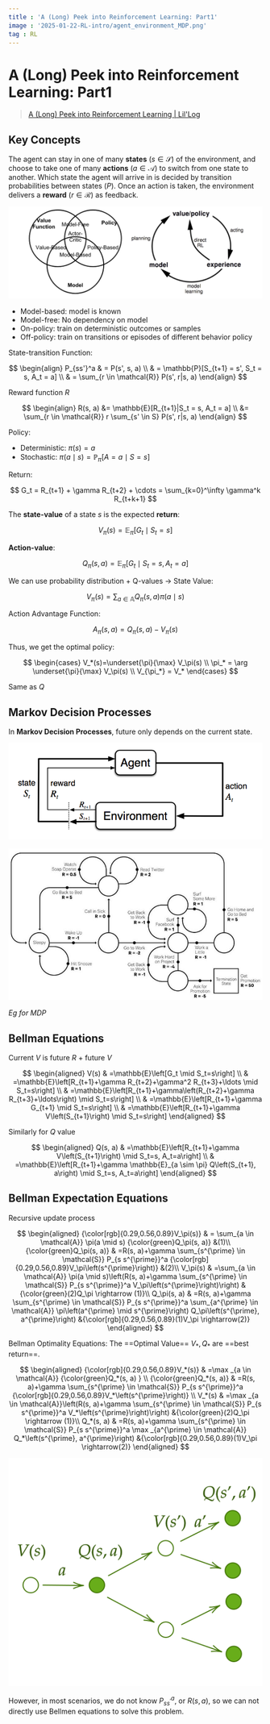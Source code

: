 ```yaml
---
title : 'A (Long) Peek into Reinforcement Learning: Part1'
image : '2025-01-22-RL-intro/agent_environment_MDP.png'
tag : RL
---
```


# A (Long) Peek into Reinforcement Learning: Part1

<!--more-->

> [A (Long) Peek into Reinforcement Learning | Lil'Log](https://lilianweng.github.io/posts/2018-02-19-rl-overview/)

## Key Concepts

The agent can stay in one of many **states** ($s\in \mathcal{S}$) of the environment, and choose to take one of many **actions** ($a\in \mathcal{A}$) to switch from one state to another. Which state the agent will arrive in is decided by transition probabilities between states ($P$). Once an action is taken, the environment delivers a **reward** ($r\in \mathcal{R}$) as feedback.

![img](../images/2025-01-22-RL-intro/RL_algorithm_categorization.png)

- Model-based: model is known
- Model-free: No dependency on model
- On-policy: train on deterministic outcomes or samples
- Off-policy: train on transitions or episodes of different behavior policy 

State-transition Function:

$$
\begin{align}
P_{ss'}^a & = P(s', s, a) \\
& = \mathbb{P}[S_{t+1} = s', S_t = s, A_t = a] \\ 
& = \sum_{r \in \mathcal{R}} P(s', r|s, a)
\end{align}
$$

Reward function $R$

$$
\begin{align}
R(s, a) &= \mathbb{E}[R_{t+1}|S_t = s, A_t = a] \\
&= \sum_{r \in \mathcal{R}} r \sum_{s' \in S} P(s', r|s, a)
\end{align}
$$

Policy:

- Deterministic: $\pi(s)=a$
- Stochastic: $\pi(a\mid s)= \mathbb{P}_\pi[A=a\mid S=s]$

Return:

$$
G_t = R_{t+1} + \gamma R_{t+2} + \cdots = \sum_{k=0}^\infty \gamma^k R_{t+k+1}
$$

The **state-value** of a state $s$ is the expected **return**:

$$
V_\pi(s)=\mathbb{E}_\pi[G_t\mid S_t=s]
$$

**Action-value**:

$$
Q_\pi(s,a) = \mathbb{E}_\pi[G_t\mid S_t=s, A_t = a]
$$

We can use probability distribution + Q-values -> State Value:

$$
V_\pi(s) = \sum_{a\in \mathbb{A}} Q_\pi(s,a) \pi(a\mid s)
$$

Action Advantage Function:

$$
A_\pi(s,a) = Q_\pi(s,a)-V_\pi(s)
$$

Thus, we get the optimal policy:

$$
\begin{cases}
V_*(s)=\underset{\pi}{\max} V_\pi(s) \\
\pi_* = \arg \underset{\pi}{\max} V_\pi(s) \\
V_{\pi_*} = V_*
\end{cases}
$$

Same as $Q$

## Markov Decision Processes

In **Markov Decision Processes**, future only depends on the current state.

![img](../images/2025-01-22-RL-intro/agent_environment_MDP.png)

![img](../images/2025-01-22-RL-intro/mdp_example.jpg)

*Eg for MDP*

## Bellman Equations

Current $V$ is future $R$ + future $V$

$$
\begin{aligned}
V(s) & =\mathbb{E}\left[G_t \mid S_t=s\right] \\
& =\mathbb{E}\left[R_{t+1}+\gamma R_{t+2}+\gamma^2 R_{t+3}+\ldots \mid S_t=s\right] \\
& =\mathbb{E}\left[R_{t+1}+\gamma\left(R_{t+2}+\gamma R_{t+3}+\ldots\right) \mid S_t=s\right] \\
& =\mathbb{E}\left[R_{t+1}+\gamma G_{t+1} \mid S_t=s\right] \\
& =\mathbb{E}\left[R_{t+1}+\gamma V\left(S_{t+1}\right) \mid S_t=s\right]
\end{aligned}
$$

Similarly for $Q$ value

$$
\begin{aligned}
Q(s, a) & =\mathbb{E}\left[R_{t+1}+\gamma V\left(S_{t+1}\right) \mid S_t=s, A_t=a\right] \\
& =\mathbb{E}\left[R_{t+1}+\gamma \mathbb{E}_{a \sim \pi} Q\left(S_{t+1}, a\right) \mid S_t=s, A_t=a\right]
\end{aligned}
$$

## Bellman Expectation Equations

Recursive update process

$$
\begin{aligned} 
{\color[rgb]{0.29,0.56,0.89}V_\pi(s)} & = \sum_{a \in \mathcal{A}} \pi(a \mid s) {\color{green}Q_\pi(s, a)} 
&(1)\\ 
{\color{green}Q_\pi(s, a)} & =R(s, a)+\gamma \sum_{s^{\prime} \in \mathcal{S}} P_{s s^{\prime}}^a {\color[rgb]{0.29,0.56,0.89}V_\pi\left(s^{\prime}\right)} 
&(2)\\ 
V_\pi(s) & =\sum_{a \in \mathcal{A}} \pi(a \mid s)\left(R(s, a)+\gamma \sum_{s^{\prime} \in \mathcal{S}} P_{s s^{\prime}}^a V_\pi\left(s^{\prime}\right)\right) 
&{\color{green}(2)Q_\pi \rightarrow (1)}\\ 
Q_\pi(s, a) & =R(s, a)+\gamma \sum_{s^{\prime} \in \mathcal{S}} P_{s s^{\prime}}^a \sum_{a^{\prime} \in \mathcal{A}} \pi\left(a^{\prime} \mid s^{\prime}\right) Q_\pi\left(s^{\prime}, a^{\prime}\right) 
&{\color[rgb]{0.29,0.56,0.89}(1)V_\pi \rightarrow(2)}
\end{aligned}
$$

Bellman Optimality Equations: The ==Optimal Value== $V_*, Q_*$ are ==best return==.

$$
\begin{aligned}
{\color[rgb]{0.29,0.56,0.89}V_*(s)} & =\max _{a \in \mathcal{A}} {\color{green}Q_*(s, a) }
\\ 
{\color{green}Q_*(s, a)} & =R(s, a)+\gamma \sum_{s^{\prime} \in \mathcal{S}} P_{s s^{\prime}}^a {\color[rgb]{0.29,0.56,0.89}V_*\left(s^{\prime}\right)} 
\\ 
V_*(s) & =\max _{a \in \mathcal{A}}\left(R(s, a)+\gamma \sum_{s^{\prime} \in \mathcal{S}} P_{s s^{\prime}}^a V_*\left(s^{\prime}\right)\right) 
&{\color{green}(2)Q_\pi \rightarrow (1)}\\ 
Q_*(s, a) & =R(s, a)+\gamma \sum_{s^{\prime} \in \mathcal{S}} P_{s s^{\prime}}^a \max _{a^{\prime} \in \mathcal{A}} Q_*\left(s^{\prime}, a^{\prime}\right)
&{\color[rgb]{0.29,0.56,0.89}(1)V_\pi \rightarrow(2)}
\end{aligned}
$$

![img](../images/2025-01-22-RL-intro/t.svg)

However, in most scenarios, we do not know $P^a_{ss^\prime}$, or $R(s,a)$, so we can not directly use Bellmen equations to solve this problem.

